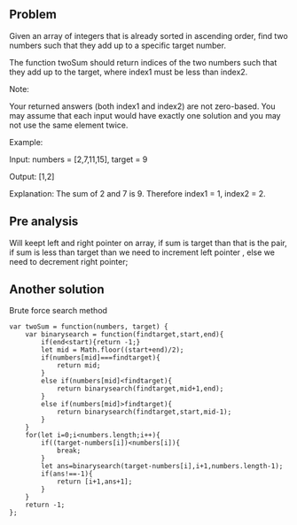 ## Problem

Given an array of integers that is already sorted in ascending order, find two numbers such that they add up to a specific target number.

The function twoSum should return indices of the two numbers such that they add up to the target, where index1 must be less than index2.

Note:

Your returned answers (both index1 and index2) are not zero-based.
You may assume that each input would have exactly one solution and you may not use the same element twice.

Example:

Input: numbers = [2,7,11,15], target = 9

Output: [1,2]

Explanation: The sum of 2 and 7 is 9. Therefore index1 = 1, index2 = 2.

## Pre analysis

Will keept left and right pointer on array, if sum is target than that is the pair, if sum is less than target than we need to increment left pointer , else we need to decrement right pointer;

## Another solution

Brute force search method

    var twoSum = function(numbers, target) {
        var binarysearch = function(findtarget,start,end){
            if(end<start){return -1;}
            let mid = Math.floor((start+end)/2);
            if(numbers[mid]===findtarget){
                return mid;
            }
            else if(numbers[mid]<findtarget){
                return binarysearch(findtarget,mid+1,end);
            }
            else if(numbers[mid]>findtarget){
                return binarysearch(findtarget,start,mid-1);
            }
        }
        for(let i=0;i<numbers.length;i++){
            if((target-numbers[i])<numbers[i]){
                break;
            }
            let ans=binarysearch(target-numbers[i],i+1,numbers.length-1);
            if(ans!==-1){
                return [i+1,ans+1];
            }
        }
        return -1;
    };

